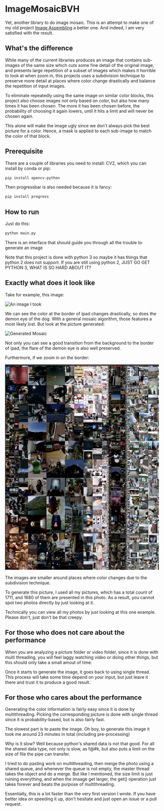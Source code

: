 # ImageMosaicBVH

Yet, another library to do image mosaic. This is an attempt to make one of my old project [Image Assembling](https://github.com/txstc55/image_assembling) a better one. And indeed, I am very satisfied with the result.

## What's the difference
While many of the current libraries produces an image that contains sub-images of the same size which cuts some fine detail of the original image, and presents large repetition of a subset of images which makes it horrible to look at when zoom in, this projects uses a subdivision technique to preserve more detail at places where color change drastically and balance the repetition of input images.

To eliminate repeatedly using the same image on similar color blocks, this project also choose images not only based on color, but also how many times it has been chosen. The more it has been chosen before, the probability of choosing it again lowers, until it hits a limit and will never be chosen again.

This alone will make the image ugly since we don't always pick the best picture for a color. Hence, a mask is applied to each sub-image to match the color of that block.

## Prerequisite

There are a couple of libraries you need to install: CV2, which you can install by conda or pip:

```bash
pip install opencv-python
```

Then progressbar is also needed because it is fancy:

```bash
pip install progress
```

## How to run

Just do this:
```bash
python main.py
```

There is an interface that should guide you through all the trouble to generate an image

Note that this project is done with python 3 so maybe it has things that python 2 does not support. If you are still using python 2, JUST GO GET PYTHON 3, WHAT IS SO HARD ABOUT IT?


## Exactly what does it look like

Take for example, this image:

![An image I took](https://github.com/txstc55/ImageMosaicBVH/blob/master/showcase/test.jpg?raw=false)

We can see the color at the border of ipad changes drastically, so does the demon eye of the dog. With a general mosaic algorithm, those features a most likely lost. But look at the picture generated:

![Generated Mosaic](https://github.com/txstc55/ImageMosaicBVH/blob/master/showcase/test_out.jpg?raw=false)

Not only you can see a good transition from the background to the border of ipad, the flare of the demon eye is also well preserved.

Furthermore, if we zoom in on the border:

![Screenshot around border](https://github.com/txstc55/ImageMosaicBVH/blob/master/showcase/border.png?raw=false)

The images are smaller around places where color changes due to the subdivision technique.

To generate this picture, I used all my pictures, which has a total count of 1711, and 1680 of them are presented in this photo. As a result, you cannot spot two photos directly by just looking at it.

Technically you can view all my photos by just looking at this one example. Please don't, just don't be that creepy.

## For those who does not care about the performance

When you are analyzing a picture folder or video folder, since it is done with multi threading, you will feel laggy watching video or doing other things, but this should only take a small amout of time.

Once it starts to generate the image, it goes back to using single thread. This process will take some time depend on your input, but just leave it there and trust it to produce a good result.

## For those who cares about the performance

Generating the color information is fairly easy since it is done by multithreading. Picking the corresponding picture is done with single thread since it is probability-based, but is also fairly fast.

The slowest part is to paste the image. Oh boy, to generate this image it took me around 23 minutes in total (including pre-processing)

Why is it slow? Well because python's shared data is not that good. For all the shared data type, not only is slow, as f@#k, but also puts a limit on the size of file the pipe can transfer.

I tried to do pasting work on multithreading, then merge the photo using a shared queue, and whenever the queue is not empty, the master thread takes the object and do a merge. But like I mentioned, the size limit is just ruining everything, and when the imaage get larger, the get() operation just takes forever and beats the purpose of multithreading.

Essentially, this is a lot faster than the very first version I wrote. If you have better idea on speeding it up, don't hesitate and just open an issue or a pull request.